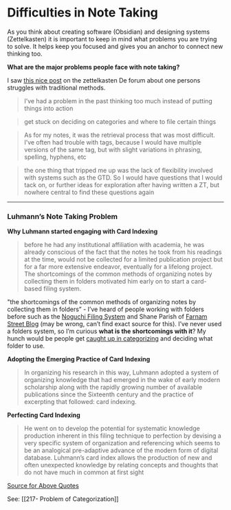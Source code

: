 # **Difficulties in Note Taking**

As you think about creating software (Obsidian) and designing systems (Zettelkasten) it is important to keep in mind what problems you are trying to solve. It helps keep you focused and gives you an anchor to connect new thinking too.

**What are the major problems people face with note taking?**

I saw [this nice post](https://forum.zettelkasten.de/discussion/1264/academic-in-the-humanities-plus-some-reflections-as-a-beginner-in-zt#latest) on the zettelkasten De forum about one persons struggles with traditional methods.

> I’ve had a problem in the past thinking too much instead of putting things into action

> get stuck on deciding on categories and where to file certain things

> As for my notes, it was the retrieval process that was most difficult. I’ve often had trouble with tags, because I would have multiple versions of the same tag, but with slight variations in phrasing, spelling, hyphens, etc

> the one thing that tripped me up was the lack of flexibility involved with systems such as the GTD. So I would have questions that I would tack on, or further ideas for exploration after having written a ZT, but nowhere central to find these questions again

---

### Luhmann’s Note Taking Problem

**Why Luhmann started engaging with Card Indexing**

> before he had any institutional affiliation with academia, he was already conscious of the fact that the notes he took from his readings at the time, would not be collected for a limited publication project but for a far more extensive endeavor, eventually for a lifelong project. The shortcomings of the common methods of organizing notes by collecting them in folders motivated him early on to start a card-based filing system.

"the shortcomings of the common methods of organizing notes by collecting them in folders” - I’ve heard of people working with folders before such as the [Noguchi Filing System](https://lifehacker.com/the-noguchi-filing-system-keeps-paper-documents-organiz-1593529432) and Shane Parish of [Farnam Street Blog](https://fs.blog/) (may be wrong, can’t find exact source for this). I’ve never used a folders system, so I’m curious **what is the shortcomings with it**? My hunch would be people get [caught up in categorizing](https://forum.obsidian.md/t/obsidian-zettelkasten/1999/219) and deciding what folder to use.

**Adopting the Emerging Practice of Card Indexing**

> In organizing his research in this way, Luhmann adopted a system of organizing knowledge that had emerged in the wake of early modern scholarship along with the rapidly growing number of available publications since the Sixteenth century and the practice of excerpting that followed: card indexing.

**Perfecting Card Indexing**

> He went on to develop the potential for systematic knowledge production inherent in this filing technique to perfection by devising a very specific system of organization and referencing which seems to be an analogical pre-adaptive advance of the modern form of digital database. Luhmann’s card index allows the production of new and often unexpected knowledge by relating concepts and thoughts that do not have much in common at first sight

[Source for Above Quotes](https://sociologica.unibo.it/article/view/8350/8270#fn2)

See: [[217- Problem of Categorization]]